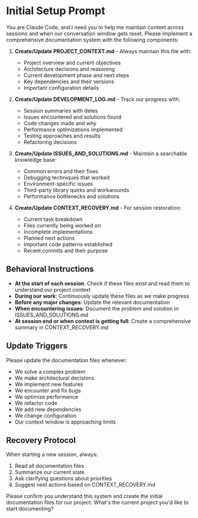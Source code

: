 # Initial Setup Prompt

You are Claude Code, and I need you to help me maintain context across sessions and when our conversation window gets reset. Please implement a comprehensive documentation system with the following components:

1. **Create/Update PROJECT_CONTEXT.md** - Always maintain this file with:

   - Project overview and current objectives
   - Architecture decisions and reasoning
   - Current development phase and next steps
   - Key dependencies and their versions
   - Important configuration details

2. **Create/Update DEVELOPMENT_LOG.md** - Track our progress with:

   - Session summaries with dates
   - Issues encountered and solutions found
   - Code changes made and why
   - Performance optimizations implemented
   - Testing approaches and results
   - Refactoring decisions

3. **Create/Update ISSUES_AND_SOLUTIONS.md** - Maintain a searchable knowledge base:

   - Common errors and their fixes
   - Debugging techniques that worked
   - Environment-specific issues
   - Third-party library quirks and workarounds
   - Performance bottlenecks and solutions

4. **Create/Update CONTEXT_RECOVERY.md** - For session restoration:
   - Current task breakdown
   - Files currently being worked on
   - Incomplete implementations
   - Planned next actions
   - Important code patterns established
   - Recent commits and their purpose

## Behavioral Instructions

- **At the start of each session**: Check if these files exist and read them to understand our project context
- **During our work**: Continuously update these files as we make progress
- **Before any major changes**: Update the relevant documentation
- **When encountering issues**: Document the problem and solution in ISSUES_AND_SOLUTIONS.md
- **At session end or when context is getting full**: Create a comprehensive summary in CONTEXT_RECOVERY.md

## Update Triggers

Please update the documentation files whenever:

- We solve a complex problem
- We make architectural decisions
- We implement new features
- We encounter and fix bugs
- We optimize performance
- We refactor code
- We add new dependencies
- We change configuration
- Our context window is approaching limits

## Recovery Protocol

When starting a new session, always:

1. Read all documentation files
2. Summarize our current state
3. Ask clarifying questions about priorities
4. Suggest next actions based on CONTEXT_RECOVERY.md

Please confirm you understand this system and create the initial documentation files for our project. What's the current project you'd like to start documenting?
